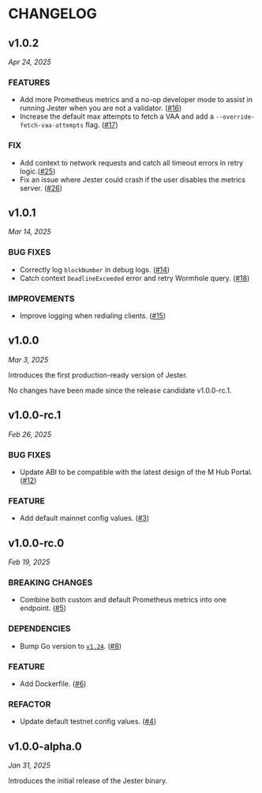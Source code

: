 # CHANGELOG

## v1.0.2

*Apr 24, 2025*

### FEATURES

- Add more Prometheus metrics and a no-op developer mode to assist in running Jester when you are not a validator. ([#16](https://github.com/noble-assets/jester/pull/16))
- Increase the default max attempts to fetch a VAA and add a `--override-fetch-vaa-attempts` flag. ([#17](https://github.com/noble-assets/jester/pull/17))

### FIX

- Add context to network requests and catch all timeout errors in retry logic.([#25](https://github.com/noble-assets/jester/pull/25))
- Fix an issue where Jester could crash if the user disables the metrics server. ([#26](https://github.com/noble-assets/jester/pull/26))

## v1.0.1

*Mar 14, 2025*

### BUG FIXES

- Correctly log `blockNumber` in debug logs. ([#14](https://github.com/noble-assets/jester/pull/14))
- Catch context `DeadlineExceeded` error and retry Wormhole query. ([#18](https://github.com/noble-assets/jester/pull/18))

### IMPROVEMENTS

- Improve logging when redialing clients. ([#15](https://github.com/noble-assets/jester/pull/15))

## v1.0.0

*Mar 3, 2025*

Introduces the first production-ready version of Jester.

No changes have been made since the release candidate v1.0.0-rc.1.

## v1.0.0-rc.1

*Feb 26, 2025*

### BUG FIXES

- Update ABI to be compatible with the latest design of the M Hub Portal. ([#12](https://github.com/noble-assets/jester/pull/12))

### FEATURE

- Add default mainnet config values. ([#3](https://github.com/noble-assets/jester/pull/3))

## v1.0.0-rc.0

*Feb 19, 2025*

### BREAKING CHANGES

- Combine both custom and default Prometheus metrics into one endpoint. ([#5](https://github.com/noble-assets/jester/issues/5))

### DEPENDENCIES

- Bump Go version to [`v1.24`](https://go.dev/doc/go1.24). ([#8](https://github.com/noble-assets/jester/issues/8))

### FEATURE

- Add Dockerfile. ([#6](https://github.com/noble-assets/jester/issues/6))

### REFACTOR

- Update default testnet config values. ([#4](https://github.com/noble-assets/jester/pull/4))

## v1.0.0-alpha.0

*Jan 31, 2025*

Introduces the initial release of the Jester binary.

